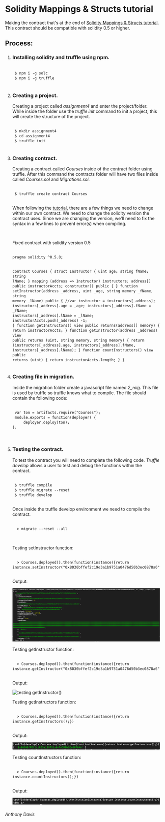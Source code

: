 <h1>Solidity Mappings & Structs tutorial</h1>
<p>Making the contract that's at the end of <a href="https://coursetro.com/posts/code/102/Solidity-Mappings-&-Structs-Tutorial">Solidity Mappings & Structs tutorial</a>. This contract should be compatible with solidity 0.5 or higher.</p>
<h2>Process:</h2>
<ol>
<li>
 <h3>Installing solidity and truffle using npm.</h3>
 <pre>
<code>
 $ npm i -g solc
 $ npm i -g truffle
</code>
</pre>
</li>
<li>
<h3>Creating a project.</h3>
 <p> Creating a project called<em> assignment4</em> and enter the project/folder. While inside the folder use the <em>truffle init</em> command to init a project, this will create the structure of the project.</p>
<pre>
<code>
 $ mkdir assignment4
 $ cd assignment4
 $ truffle init
</code>
</pre>
</li>
<li>
<h3>Creating contract.</h3>
<p>Creating a contract called <em>Courses</em> inside of the contract folder using truffle. After this command the contracts folder will have two files inside called <em>Courses.sol</em> and <em>Migrations.sol</em>.</p>
<pre>
<code>
 $ truffle create contract Courses  
</code>
</pre>
<p>When following the <a href="https://coursetro.com/posts/code/102/Solidity-Mappings-&-Structs-Tutorial">tutorial</a>, there are a few things we need to change within our own contract. We need to change the solidity version the contract uses. Since we are changing the version, we'll need to fix the syntax in a few lines to prevent error(s) when compiling.</p>
<br>
<p>Fixed contract with solidity version 0.5</p>
<pre>
<code>
pragma solidity ^0.5.0;

contract Courses {
    struct Instructor {
        uint age;
        string fName;
        string lName;
    }
    mapping (address => Instructor) instructors;
    address[] public instructorAccts;
    constructor() public {
    }
    function setInstructor(address _address, uint _age, string memory _fName, string memory _lName) public {
        //var instructor = instructors[_address];
        instructors[_address].age = _age;
        instructors[_address].fName = _fName;
        instructors[_address].lName = _lName;
        instructorAccts.push(_address) -1;
    }
    function getInstructors() view public returns(address[] memory) {
        return instructorAccts;
    }
    function getInstructor(address _address) view public returns (uint, string memory, string memory) {
        return (instructors[_address].age, instructors[_address].fName, instructors[_address].lName);
    }
    function countInstructors() view public returns (uint) {
        return instructorAccts.length;
    }
}
</code>
</pre>
</li>
<li>
 <h3>Creating file in migration.</h3>
 <p>Inside the migration folder create a javascript file named <em>2_mig</em>. This file is used by truffle so truffle knows what to compile. The file should contain the following code:</p>
 <pre>
 <code>
 var ton = artifacts.require("Courses"); 
 module.exports = function(deployer) { 
	 deployer.deploy(ton); 
};
 </code>
 </pre>
</li>
<li>
 <h3>Testing the contract.</h3> 
 <p>To test the contract you will need to complete the following code. <em>Truffle develop</em> allows a user to test and debug the functions within the contract.</p>
<pre>
<code>
 $ truffle compile
 $ truffle migrate --reset
 $ truffle develop
</code>
</pre>
 <p>Once inside the truffle develop environment we need to compile the contract.</p>
 <pre>
 <code>
  > migrate --reset --all
 </code>
 </pre>
 <p>Testing setInstructor function:</p>
 <pre>
 <code>
  > Courses.deployed().then(function(instance){return instance.setInstructor("0x8030bffef2c19e3a1b9751a0476d50b3ec0878a6",21,"Tony","Tiger");})
</code>
</pre>
<p>Output:</p>
<img src="assignment4/screenshots/setInstructor.png" title="testing setInstructor()">
 <p>Testing getInstructor function:</p>
 <pre>
 <code>
  > Courses.deployed().then(function(instance){return instance.getInstructor("0x8030bffef2c19e3a1b9751a0476d50b3ec0878a6");})
</code>
</pre>
<p>Output:</p>
<img src="assignment4/screenshots/getInstructors.png" title="testing getInstructor()">
 <p>Testing getInstructors function:</p>
 <pre>
 <code>
  > Courses.deployed().then(function(instance){return instance.getInstructors();})
</code>
</pre>
<p>Output:</p>
<img src="assignment4/screenshots/getInstructorss.png" title="testing getInstructors()">
 <p>Testing countInstructors function:</p>
 <pre>
 <code>
  > Courses.deployed().then(function(instance){return instance.countInstructors();})
</code>
</pre>
<p>Output:</p>
<img src="assignment4/screenshots/countInstructors.png" title="testing countInstructors()">
</li>
</ol>
<h6>Anthony Davis</h6>
